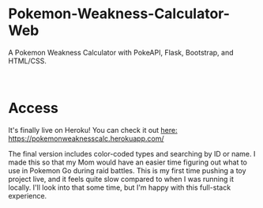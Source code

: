 <h1> Pokemon-Weakness-Calculator-Web </h1>


<p>A Pokemon Weakness Calculator with PokeAPI, Flask, Bootstrap, and HTML/CSS.</p>
<br>
<h1> Access </h1>

<p>It's finally live on Heroku! You can check it out <a href = "https://pokemonweaknesscalc.herokuapp.com/weakness"> here: https://pokemonweaknesscalc.herokuapp.com/ </a> </p>
<p> The final version includes color-coded types and searching by ID or name. I made this so that my Mom would have an easier time figuring out what to use in Pokemon Go during raid battles. This is my first time pushing a toy project live, and it feels quite slow compared to when I was running it locally. I'll look into that some time, but I'm happy with this full-stack experience. </p>
